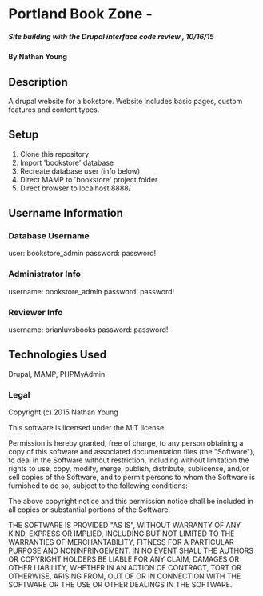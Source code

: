 # Portland Book Zone -

##### _Site building with the Drupal interface code review , 10/16/15_

#### By Nathan Young

## Description

A drupal website for a bokstore. Website includes basic pages, custom features and content types.

## Setup

1. Clone this repository
2. Import 'bookstore' database
3. Recreate database user (info below)
4. Direct MAMP to 'bookstore' project folder
5. Direct browser to localhost:8888/



## Username Information

### Database Username
user: bookstore_admin
password: password!

### Administrator Info

username: bookstore_admin
password: password!

### Reviewer Info

username: brianluvsbooks
password: password!

## Technologies Used

Drupal, MAMP, PHPMyAdmin

### Legal

Copyright (c) 2015 Nathan Young

This software is licensed under the MIT license.

Permission is hereby granted, free of charge, to any person obtaining a copy
of this software and associated documentation files (the "Software"), to deal
in the Software without restriction, including without limitation the rights
to use, copy, modify, merge, publish, distribute, sublicense, and/or sell
copies of the Software, and to permit persons to whom the Software is
furnished to do so, subject to the following conditions:

The above copyright notice and this permission notice shall be included in
all copies or substantial portions of the Software.

THE SOFTWARE IS PROVIDED "AS IS", WITHOUT WARRANTY OF ANY KIND, EXPRESS OR
IMPLIED, INCLUDING BUT NOT LIMITED TO THE WARRANTIES OF MERCHANTABILITY,
FITNESS FOR A PARTICULAR PURPOSE AND NONINFRINGEMENT. IN NO EVENT SHALL THE
AUTHORS OR COPYRIGHT HOLDERS BE LIABLE FOR ANY CLAIM, DAMAGES OR OTHER
LIABILITY, WHETHER IN AN ACTION OF CONTRACT, TORT OR OTHERWISE, ARISING FROM,
OUT OF OR IN CONNECTION WITH THE SOFTWARE OR THE USE OR OTHER DEALINGS IN
THE SOFTWARE.
